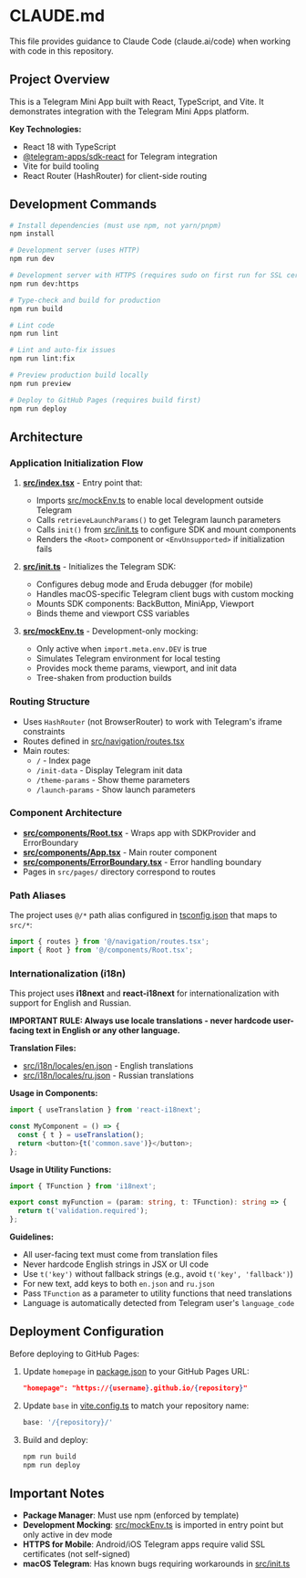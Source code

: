 # CLAUDE.md

This file provides guidance to Claude Code (claude.ai/code) when working with code in this repository. 

## Project Overview

This is a Telegram Mini App built with React, TypeScript, and Vite. It demonstrates integration with the Telegram Mini Apps platform.

**Key Technologies:**
- React 18 with TypeScript
- [@telegram-apps/sdk-react](https://docs.telegram-mini-apps.com/packages/telegram-apps-sdk-react) for Telegram integration
- Vite for build tooling
- React Router (HashRouter) for client-side routing

## Development Commands

```bash
# Install dependencies (must use npm, not yarn/pnpm)
npm install

# Development server (uses HTTP)
npm run dev

# Development server with HTTPS (requires sudo on first run for SSL cert generation)
npm run dev:https

# Type-check and build for production
npm run build

# Lint code
npm run lint

# Lint and auto-fix issues
npm run lint:fix

# Preview production build locally
npm run preview

# Deploy to GitHub Pages (requires build first)
npm run deploy
```

## Architecture

### Application Initialization Flow

1. **[src/index.tsx](src/index.tsx)** - Entry point that:
   - Imports [src/mockEnv.ts](src/mockEnv.ts) to enable local development outside Telegram
   - Calls `retrieveLaunchParams()` to get Telegram launch parameters
   - Calls `init()` from [src/init.ts](src/init.ts) to configure SDK and mount components
   - Renders the `<Root>` component or `<EnvUnsupported>` if initialization fails

2. **[src/init.ts](src/init.ts)** - Initializes the Telegram SDK:
   - Configures debug mode and Eruda debugger (for mobile)
   - Handles macOS-specific Telegram client bugs with custom mocking
   - Mounts SDK components: BackButton, MiniApp, Viewport
   - Binds theme and viewport CSS variables

3. **[src/mockEnv.ts](src/mockEnv.ts)** - Development-only mocking:
   - Only active when `import.meta.env.DEV` is true
   - Simulates Telegram environment for local testing
   - Provides mock theme params, viewport, and init data
   - Tree-shaken from production builds

### Routing Structure

- Uses `HashRouter` (not BrowserRouter) to work with Telegram's iframe constraints
- Routes defined in [src/navigation/routes.tsx](src/navigation/routes.tsx)
- Main routes:
  - `/` - Index page
  - `/init-data` - Display Telegram init data
  - `/theme-params` - Show theme parameters
  - `/launch-params` - Show launch parameters

### Component Architecture

- **[src/components/Root.tsx](src/components/Root.tsx)** - Wraps app with SDKProvider and ErrorBoundary
- **[src/components/App.tsx](src/components/App.tsx)** - Main router component
- **[src/components/ErrorBoundary.tsx](src/components/ErrorBoundary.tsx)** - Error handling boundary
- Pages in `src/pages/` directory correspond to routes

### Path Aliases

The project uses `@/*` path alias configured in [tsconfig.json](tsconfig.json) that maps to `src/*`:
```typescript
import { routes } from '@/navigation/routes.tsx';
import { Root } from '@/components/Root.tsx';
```

### Internationalization (i18n)

This project uses **i18next** and **react-i18next** for internationalization with support for English and Russian.

**IMPORTANT RULE: Always use locale translations - never hardcode user-facing text in English or any other language.**

**Translation Files:**
- [src/i18n/locales/en.json](src/i18n/locales/en.json) - English translations
- [src/i18n/locales/ru.json](src/i18n/locales/ru.json) - Russian translations

**Usage in Components:**
```typescript
import { useTranslation } from 'react-i18next';

const MyComponent = () => {
  const { t } = useTranslation();
  return <button>{t('common.save')}</button>;
};
```

**Usage in Utility Functions:**
```typescript
import { TFunction } from 'i18next';

export const myFunction = (param: string, t: TFunction): string => {
  return t('validation.required');
};
```

**Guidelines:**
- All user-facing text must come from translation files
- Never hardcode English strings in JSX or UI code
- Use `t('key')` without fallback strings (e.g., avoid `t('key', 'fallback')`)
- For new text, add keys to both `en.json` and `ru.json`
- Pass `TFunction` as a parameter to utility functions that need translations
- Language is automatically detected from Telegram user's `language_code`

## Deployment Configuration

Before deploying to GitHub Pages:

1. Update `homepage` in [package.json](package.json) to your GitHub Pages URL:
   ```json
   "homepage": "https://{username}.github.io/{repository}"
   ```

2. Update `base` in [vite.config.ts](vite.config.ts) to match your repository name:
   ```typescript
   base: '/{repository}/'
   ```

3. Build and deploy:
   ```bash
   npm run build
   npm run deploy
   ```

## Important Notes

- **Package Manager**: Must use npm (enforced by template)
- **Development Mocking**: [src/mockEnv.ts](src/mockEnv.ts) is imported in entry point but only active in dev mode
- **HTTPS for Mobile**: Android/iOS Telegram apps require valid SSL certificates (not self-signed)
- **macOS Telegram**: Has known bugs requiring workarounds in [src/init.ts](src/init.ts)
